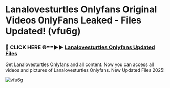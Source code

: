 # Lanalovesturtles Onlyfans Original Videos 0nlyFans Leaked - Files Updated! (vfu6g)

<h3>🔴 CLICK HERE 🌐==►► <a href="https://tinyurl.com/x26r9saj" rel="nofollow">Lanalovesturtles Onlyfans Updated Files</a></h3>

Get Lanalovesturtles Onlyfans and all content. Now you can access all videos and pictures of Lanalovesturtles Onlyfans. New Updated Files 2025!

[![vfu6g](https://i.imgur.com/LkgZPqh.gif)](https://tinyurl.com/x26r9saj)
